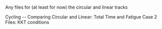 Any files for (at least for now) the circular and linear tracks

Cycling -- Comparing Circular and Linear: Total Time and Fatigue
Case 2 Files: KKT conditions
